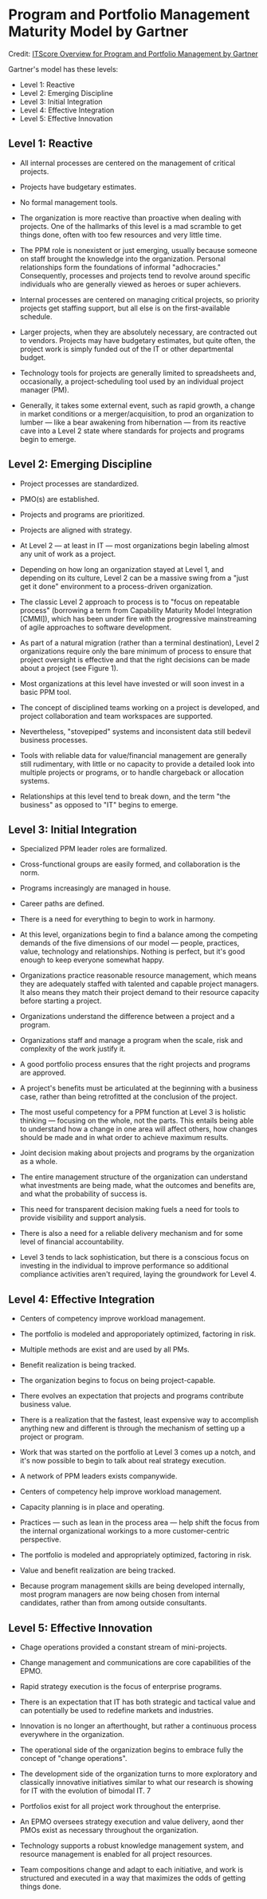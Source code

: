 # Program and Portfolio Management Maturity Model by Gartner

Credit: [ITScore Overview for Program and Portfolio Management by Gartner](https://www.gartner.com/doc/2837917/itscore-overview-program-portfolio-management)

Gartner's model has these levels:

* Level 1: Reactive
* Level 2: Emerging Discipline
* Level 3: Initial Integration
* Level 4: Effective Integration
* Level 5: Effective Innovation


## Level 1: Reactive

* All internal processes are centered on the management of critical projects.

* Projects have budgetary estimates.

* No formal management tools.

* The organization is more reactive than proactive when dealing with projects. One of the hallmarks of this level is a mad scramble to get things done, often with too few resources and very little time.

* The PPM role is nonexistent or just emerging, usually because someone on staff brought the knowledge into the organization. Personal relationships form the foundations of informal "adhocracies." Consequently, processes and projects tend to revolve around specific individuals who are generally viewed as heroes or super achievers.

* Internal processes are centered on managing critical projects, so priority projects get staffing support, but all else is on the first-available schedule.

* Larger projects, when they are absolutely necessary, are contracted out to vendors. Projects may have budgetary estimates, but quite often, the project work is simply funded out of the IT or other departmental budget.

* Technology tools for projects are generally limited to spreadsheets and, occasionally, a project-scheduling tool used by an individual project manager (PM).

* Generally, it takes some external event, such as rapid growth, a change in market conditions or a merger/acquisition, to prod an organization to lumber — like a bear awakening from hibernation — from its reactive cave into a Level 2 state where standards for projects and programs begin to emerge.


## Level 2: Emerging Discipline

* Project processes are standardized.

* PMO(s) are established.

* Projects and programs are prioritized.

* Projects are aligned with strategy.

* At Level 2 — at least in IT — most organizations begin labeling almost any unit of work as a project.

* Depending on how long an organization stayed at Level 1, and depending on its culture, Level 2 can be a massive swing from a "just get it done" environment to a process-driven organization.

* The classic Level 2 approach to process is to "focus on repeatable process" (borrowing a term from Capability Maturity Model Integration [CMMI]), which has been under fire with the progressive mainstreaming of agile approaches to software development.

* As part of a natural migration (rather than a terminal destination), Level 2 organizations require only the bare minimum of process to ensure that project oversight is effective and that the right decisions can be made about a project (see Figure 1).

* Most organizations at this level have invested or will soon invest in a basic PPM tool.

* The concept of disciplined teams working on a project is developed, and project collaboration and team workspaces are supported.

* Nevertheless, "stovepiped" systems and inconsistent data still bedevil business processes.

* Tools with reliable data for value/financial management are generally still rudimentary, with little or no capacity to provide a detailed look into multiple projects or programs, or to handle chargeback or allocation systems.

* Relationships at this level tend to break down, and the term "the business" as opposed to "IT" begins to emerge.


## Level 3: Initial Integration

* Specialized PPM leader roles are formalized.

* Cross-functional groups are easily formed, and collaboration is the norm.

* Programs increasingly are managed in house.

* Career paths are defined.

* There is a need for everything to begin to work in harmony.

* At this level, organizations begin to find a balance among the competing demands of the five dimensions of our model — people, practices, value, technology and relationships. Nothing is perfect, but it's good enough to keep everyone somewhat happy.

* Organizations practice reasonable resource management, which means they are adequately staffed with talented and capable project managers. It also means they match their project demand to their resource capacity before starting a project.

* Organizations understand the difference between a project and a program.

* Organizations staff and manage a program when the scale, risk and complexity of the work justify it.

* A good portfolio process ensures that the right projects and programs are approved.

* A project's benefits must be articulated at the beginning with a business case, rather than being retrofitted at the conclusion of the project.

* The most useful competency for a PPM function at Level 3 is holistic thinking — focusing on the whole, not the parts. This entails being able to understand how a change in one area will affect others, how changes should be made and in what order to achieve maximum results.

* Joint decision making about projects and programs by the organization as a whole.

* The entire management structure of the organization can understand what investments are being made, what the outcomes and benefits are, and what the probability of success is.

* This need for transparent decision making fuels a need for tools to provide visibility and support analysis.

* There is also a need for a reliable delivery mechanism and for some level of financial accountability.

* Level 3 tends to lack sophistication, but there is a conscious focus on investing in the individual to improve performance so additional compliance activities aren't required, laying the groundwork for Level 4.


## Level 4: Effective Integration

* Centers of competency improve workload management.

* The portfolio is modeled and approporiately optimized, factoring in risk.

* Multiple methods are exist and are used by all PMs.

* Benefit realization is being tracked.

* The organization begins to focus on being project-capable.

* There evolves an expectation that projects and programs contribute business value.

* There is a realization that the fastest, least expensive way to accomplish anything new and different is through the mechanism of setting up a project or program.

* Work that was started on the portfolio at Level 3 comes up a notch, and it's now possible to begin to talk about real strategy execution.

* A network of PPM leaders exists companywide.

* Centers of competency help improve workload management.

* Capacity planning is in place and operating.

* Practices — such as lean in the process area — help shift the focus from the internal organizational workings to a more customer-centric perspective.

* The portfolio is modeled and appropriately optimized, factoring in risk.

* Value and benefit realization are being tracked.

* Because program management skills are being developed internally, most program managers are now being chosen from internal candidates, rather than from among outside consultants.


## Level 5: Effective Innovation

* Chage operations provided a constant stream of mini-projects.

* Change management and communications are core capabilities of the EPMO.

* Rapid strategy execution is the focus of enterprise programs.

* There is an expectation that IT has both strategic and tactical value and can potentially be used to redefine markets and industries.

* Innovation is no longer an afterthought, but rather a continuous process everywhere in the organization.

* The operational side of the organization begins to embrace fully the concept of "change operations".

* The development side of the organization turns to more exploratory and classically innovative initiatives similar to what our research is showing for IT with the evolution of bimodal IT. 7

* Portfolios exist for all project work throughout the enterprise.

* An EPMO oversees strategy execution and value delivery, aond ther PMOs exist as necessary throughout the organization.

*  Technology supports a robust knowledge management system, and resource management is enabled for all project resources.

* Team compositions change and adapt to each initiative, and work is structured and executed in a way that maximizes the odds of getting things done.
